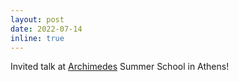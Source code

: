```yaml
---
layout: post
date: 2022-07-14 
inline: true
---
```


Invited talk at [Archimedes](https://www.archimedesai.gr/en/) Summer School in Athens!
